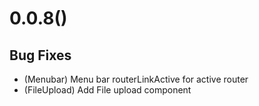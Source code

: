 
# 0.0.8()

## Bug Fixes

* (Menubar) Menu bar routerLinkActive for active router
* (FileUpload) Add File upload component
   
